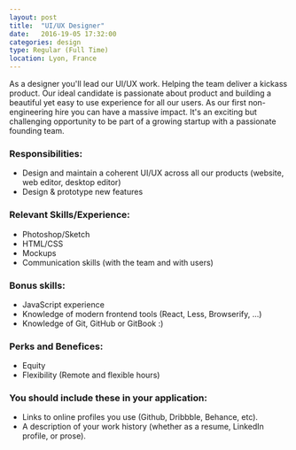 ```yaml
---
layout: post
title:  "UI/UX Designer"
date:   2016-19-05 17:32:00
categories: design
type: Regular (Full Time)
location: Lyon, France
---
```


As a designer you'll lead our UI/UX work. Helping the team deliver a kickass product. Our ideal candidate is passionate about product and building a beautiful yet easy to use experience for all our users. As our first non-engineering hire you can have a massive impact. It's an exciting but challenging opportunity to be part of a growing startup with a passionate founding team.

### Responsibilities:
* Design and maintain a coherent UI/UX across all our products (website, web editor, desktop editor)
* Design & prototype new features

### Relevant Skills/Experience:
* Photoshop/Sketch
* HTML/CSS
* Mockups
* Communication skills (with the team and with users)

### Bonus skills:
* JavaScript experience
* Knowledge of modern frontend tools (React, Less, Browserify, ...)
* Knowledge of Git, GitHub or GitBook :)

### Perks and Benefices:
* Equity
* Flexibility (Remote and flexible hours)

### You should include these in your application:

* Links to online profiles you use (Github, Dribbble, Behance, etc).
* A description of your work history (whether as a resume, LinkedIn profile, or prose).